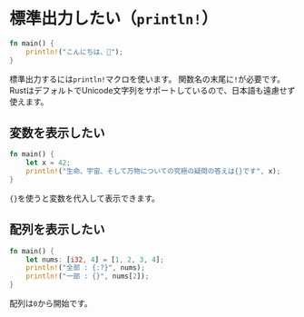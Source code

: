 # 標準出力したい（``println!``）

```rust
fn main() {
    println!("こんにちは、🦀");
}
```

標準出力するには``println!``マクロを使います。
関数名の末尾に``!``が必要です。
RustはデフォルトでUnicode文字列をサポートしているので、日本語も遠慮せず使えます。

## 変数を表示したい

```rust
fn main() {
    let x = 42;
    println!("生命、宇宙、そして万物についての究極の疑問の答えは{}です", x);
}
```

``{}``を使うと変数を代入して表示できます。

## 配列を表示したい

```rust
fn main() {
    let nums: [i32, 4] = [1, 2, 3, 4];
    println!("全部 : {:?}", nums);
    println!("一部 : {}", nums[2]);
}
```

配列は``0``から開始です。
